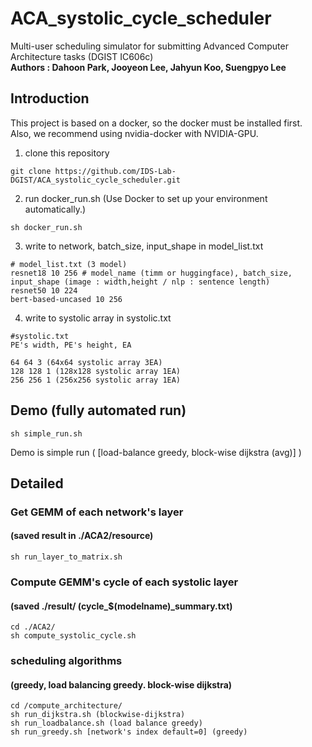 # ACA_systolic_cycle_scheduler
Multi-user scheduling simulator for submitting Advanced Computer Architecture tasks (DGIST IC606c)  
**Authors : Dahoon Park, Jooyeon Lee, Jahyun Koo, Suengpyo Lee**


## Introduction
This project is based on a docker, so the docker must be installed first.  
Also, we recommend using nvidia-docker with NVIDIA-GPU.  

1. clone this repository
```shell
git clone https://github.com/IDS-Lab-DGIST/ACA_systolic_cycle_scheduler.git
```
2. run docker_run.sh (Use Docker to set up your environment automatically.)
```shell
sh docker_run.sh
```
3. write to network, batch_size, input_shape in model_list.txt
```
# model_list.txt (3 model)
resnet18 10 256 # model_name (timm or huggingface), batch_size, input_shape (image : width,height / nlp : sentence length)
resnet50 10 224
bert-based-uncased 10 256
```
4. write to systolic array in systolic.txt
```
#systolic.txt
PE's width, PE's height, EA

64 64 3 (64x64 systolic array 3EA)
128 128 1 (128x128 systolic array 1EA)
256 256 1 (256x256 systolic array 1EA)
```


## Demo (fully automated run)
```shell
sh simple_run.sh
```
Demo is simple run ( [load-balance greedy, block-wise dijkstra (avg)] )


## Detailed
### Get GEMM of each network's layer 
#### (saved result in ./ACA2/resource)
```shell
sh run_layer_to_matrix.sh
```
### Compute GEMM's cycle of each systolic layer 
#### (saved ./result/ (cycle_$(modelname)_summary.txt)
```shell
cd ./ACA2/
sh compute_systolic_cycle.sh
```

### scheduling algorithms 
#### (greedy, load balancing greedy. block-wise dijkstra)
```shell
cd /compute_architecture/
sh run_dijkstra.sh (blockwise-dijkstra)
sh run_loadbalance.sh (load balance greedy)
sh run_greedy.sh [network's index default=0] (greedy)
```

